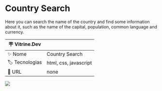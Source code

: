 # Country Search

Here you can search the name of the country and find some information about it, such as the name of the capital, population, common language and currency.

| :placard: Vitrine.Dev |     |
| -------------  | --- |
| :sparkles: Nome        | Country Search
| :label: Tecnologias | html, css, javascript
| :rocket: URL         | none

<!-- Inserir imagem com a #vitrinedev ao final do link -->
![](https://user-images.githubusercontent.com/72042885/194385925-ddcb8898-68d3-4c93-b15d-fe36eaefcfc3.JPG#vitrinedev)
